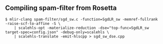 ## Compiling spam-filter from Rosetta
```shell
$ mlir-clang spam-filter/sgd_sw.c -function=SgdLR_sw -memref-fullrank -raise-scf-to-affine -S \
    | scalehls-opt -materialize-reduction -dse="top-func=SgdLR_sw target-spec=config.json" -debug-only=scalehls \
    | scalehls-translate -emit-hlscpp > sgd_sw_dse.cpp
```
